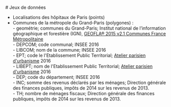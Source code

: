 # Jeux de données

- Localisations des hôpitaux de Paris (points)
- Communes de la métropole du Grand-Paris (polygones) :   
		- geométrie; communes du Grand-Paris; Institut national de l’information géographique et forestière (IGN), [GEOFLA® 2015 v2.1 Communes France Métropolitaine](http://professionnels.ign.fr/geofla)   
		- DEPCOM; code communal; INSEE 2016   
		- LIBCOM; nom de la commune; INSEE 2016    
		- EPT; code le l'Etablissement Public Territorial; [Atelier parisien d'urbanisme](\url{http://www.apur.org/article/composition-12-territoires-metropole-grand-paris) 2016    
 		- LIBEPT; nom de l'Etablissement Public Territorial; [Atelier parisien d'urbanisme](\url{http://www.apur.org/article/composition-12-territoires-metropole-grand-paris) 2016    
		- DEP; code du département; INSEE 2016   
		- INC; somme des revenus déclarés par les ménages; Direction générale des finances publiques, impôts de 2014 sur les revenus de 2013.   
		- TH; nombre de ménages fiscaux; Direction générale des finances publiques, impôts de 2014 sur les revenus de 2013.   


